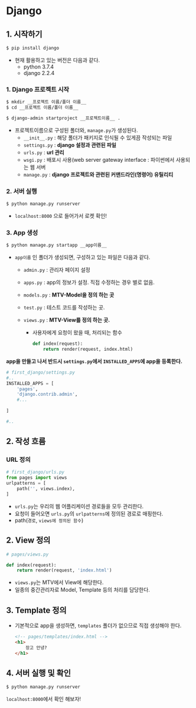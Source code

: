 # Django 

## 1. 시작하기

```python
$ pip install django
```

* 현재 활용하고 있는 버전은 다음과 같다.
  * python 3.7.4
  * django 2.2.4

### 1. Django 프로젝트 시작

```bash
$ mkdir __프로젝트 이름/폴더 이름__
$ cd __프로젝트 이름/폴더 이름__
```

```bash
$ django-admin startproject __프로젝트이름__ .
```

* 프로젝트이름으로 구성된 폴더와, `manage.py`가 생성된다.
  * `__init__.py` : 해당 폴더가 패키지로 인식될 수 있게끔 작성되는 파일
  * `settings.py` : **django 설정과 관련된 파일**
  * `urls.py` : **url 관리**
  * `wsgi.py` : 배포시 사용(web server gateway interface : 파이썬에서 사용되는 웹 서버
  * `manage.py` : **django 프로젝트와 관련된 커맨드라인(명령어) 유틸리티**

### 2. 서버 실행

```bash
$ python manage.py runserver
```

* `localhost:8000` 으로 들어가서 로켓 확인!

  

### 3. App 생성

```bash
$ python manage.py startapp __app이름__
```

* `app이름` 인 폴더가 생성되면, 구성하고 있는 파일은 다음과 같다.

  * `admin.py` : 관리자 페이지 설정

  * `apps.py` : app의 정보가 설정. 직접 수정하는 경우 별로 없음.

  * `models.py` : **MTV-Model을 정의 하는 곳**

  * `test.py` : 테스트 코드를 작성하는 곳.

  * `views.py` : **MTV-View를 정의 하는 곳.**

    * 사용자에게 요청이 왔을 때, 처리되는 함수

      ```python
      def index(request):
          return render(request, index.html)
      ```

**app을 만들고 나서 반드시 `settings.py`에서 `INSTALLED_APPS`에 app을 등록한다.**

```python
# first_django/settings.py
#..
INSTALLED_APPS = [
    'pages',
    'django.contrib.admin',
    #...
    
]

#..
```

## 2. 작성 흐름

### URL 정의

```python
# first_django/urls.py
from pages import views
urlpatterns = [
    path('', views.index), 
]
```

* `urls.py`는 우리의 웹 어플리케이션 경로들을 모두 관리한다.
* 요청이 들어오면 `urls.py`의 `urlpatterns`에 정의된 경로로 매핑한다.
* path(`경로`, `views에 정의된 함수`)

## 2. View 정의

```python
# pages/views.py

def index(request):
    return render(request, 'index.html')
```

* `views.py`는 MTV에서 View에 해당한다.
* 일종의 중간관리자로 Model, Template 등의 처리를 담당한다.



## 3. Template 정의

* 기본적으로 app을 생성하면, `templates` 폴더가 없으므로 직접 생성해야 한다.

  ```html
  <!-- pages/templates/index.html -->
  <h1>
      장고 안녕?
  </h1>
  ```

## 4. 서버 실행 및 확인

```bash
$ python manage.py runserver 
```

`localhost:8000`에서 확인 해보자!

